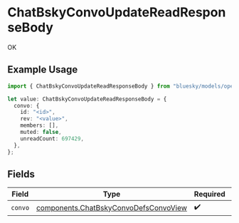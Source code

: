 # ChatBskyConvoUpdateReadResponseBody

OK

## Example Usage

```typescript
import { ChatBskyConvoUpdateReadResponseBody } from "bluesky/models/operations";

let value: ChatBskyConvoUpdateReadResponseBody = {
  convo: {
    id: "<id>",
    rev: "<value>",
    members: [],
    muted: false,
    unreadCount: 697429,
  },
};
```

## Fields

| Field                                                                                          | Type                                                                                           | Required                                                                                       | Description                                                                                    |
| ---------------------------------------------------------------------------------------------- | ---------------------------------------------------------------------------------------------- | ---------------------------------------------------------------------------------------------- | ---------------------------------------------------------------------------------------------- |
| `convo`                                                                                        | [components.ChatBskyConvoDefsConvoView](../../models/components/chatbskyconvodefsconvoview.md) | :heavy_check_mark:                                                                             | N/A                                                                                            |